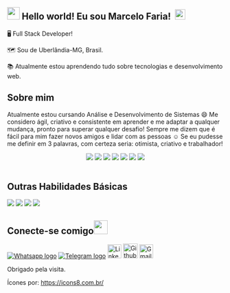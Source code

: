 ## <img src="https://github.com/TheDudeThatCode/TheDudeThatCode/blob/master/Assets/Hi.gif" width="29px"> **Hello world! Eu sou Marcelo Faria!** &nbsp;<img src="https://github.com/TheDudeThatCode/TheDudeThatCode/blob/master/Assets/Earth.gif" width="24px">


🖥️ Full Stack Developer!

🗺️ Sou de Uberlândia-MG, Brasil.

📚 Atualmente estou aprendendo tudo sobre tecnologias e desenvolvimento web.

 
## Sobre mim

Atualmente estou cursando Análise e Desenvolvimento de Sistemas 😄 Me considero ágil, criativo e consistente em aprender e me adaptar a qualquer mudança, pronto para superar qualquer desafio! Sempre me dizem que é fácil para mim fazer novos amigos e lidar com as pessoas ☺️ Se eu pudesse me definir em 3 palavras, com certeza seria: otimista, criativo e trabalhador!
<br/>
<div align="center">
 <img src="https://img.icons8.com/fluency/48/000000/node-js.png"/> <img src="https://img.icons8.com/color/48/000000/javascript--v1.png"/>  <img src="https://img.icons8.com/color/48/000000/html-5--v1.png"/> <img src="https://img.icons8.com/color/48/000000/css3.png"/>  
<img src="https://img.icons8.com/color/48/000000/selenium-test-automation.png"/> <img src="https://img.icons8.com/fluency/48/000000/mysql-logo.png"/> <img src="https://img.icons8.com/color/48/000000/git.png"/>
</div><br/>



 ## Outras Habilidades Básicas

<img src="https://img.icons8.com/fluency/48/000000/microsoft-excel-2019.png"/> <img src="https://img.icons8.com/color/48/000000/ms-powerpoint--v1.png"/> <img src="https://img.icons8.com/fluency/48/000000/microsoft-word-2019.png"/> <img src="https://img.icons8.com/color/48/000000/windows-10.png"/> 
 
## Conecte-se comigo<img src="https://github.com/TheDudeThatCode/TheDudeThatCode/blob/master/Assets/Handshake.gif" height="32px">

[<img src="https://img.icons8.com/office/32/000000/whatsapp--v3.png" alt="Whatsapp logo" >](https://wa.me/5534996849987?text=Hi%21+I+see+your+profile+on+github)   [<img src="https://img.icons8.com/color/35/000000/telegram-app--v5.png" alt="Telegram logo" >](https://t.me/marceloww4)   [<img src="https://github.com/TheDudeThatCode/TheDudeThatCode/blob/master/Assets/Linkedin.svg" alt="Linkedin Logo" width="32">](https://www.linkedin.com/in/marcelo-macedo-7265ba137/)   [<img src="https://cdn.svgporn.com/logos/github-icon.svg" alt="Github logo" width="34">](https://github.com/marceloww)   [<img src="https://github.com/TheDudeThatCode/TheDudeThatCode/blob/master/Assets/Gmail.svg" alt="Gmail logo" height="32">](mailto:marceloufu@outlook.com)



 Obrigado pela visita.

 
 Ícones por: https://icons8.com.br/
